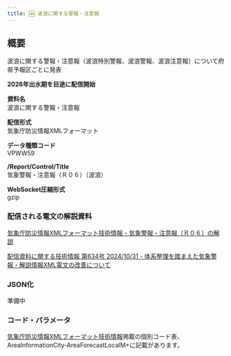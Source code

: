 ```yaml
---
title: 🆕 波浪に関する警報・注意報
---
```


## 概要

波浪に関する警報・注意報（波浪特別警報、波浪警報、波浪注意報）について府県予報区ごとに発表

**2026年出水期を目途に配信開始**

**資料名** <br/>
波浪に関する警報・注意報

**配信形式** <br/>
気象庁防災情報XMLフォーマット

**データ種類コード** <br/>
VPWW59

**/Report/Control/Title** <br/>
気象警報・注意報（Ｒ０６）（波浪）

**WebSocket圧縮形式** <br/>
gzip

### 配信される電文の解説資料

[気象庁防災情報XMLフォーマット技術情報 - 気象警報・注意報（Ｒ０６）の解説](https://dmdata.jp/docs/jma/manual/0206-0206.pdf)

[配信資料に関する技術情報 第634号 2024/10/31 - 体系整理を踏まえた気象警報・解説情報XML電文の改善について](https://dmdata.jp/docs/jma/technical/634.pdf)

### JSON化

準備中

### コード・パラメータ

[気象庁防災情報XMLフォーマット技術情報](http://xml.kishou.go.jp/tec_material.html)掲載の個別コード表、AreaInformationCity-AreaForecastLocalM+に記載があります。
